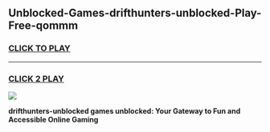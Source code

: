 
## Unblocked-Games-drifthunters-unblocked-Play-Free-qommm
<h3>
<a href="https://premium76.site?title=drifthunters-unblocked&ref=23A">CLICK TO PLAY</a></h3>
<hr>

<h3>
<a href="https://premium76.site?title=drifthunters-unblocked&ref=23A">CLICK 2 PLAY</a>
  
</h3>

<a href="https://premium76.site?title=drifthunters-unblocked&ref=23A"><img src="https://clearcache.store/games.png"></a>


**drifthunters-unblocked games unblocked: Your Gateway to Fun and Accessible Online Gaming**
